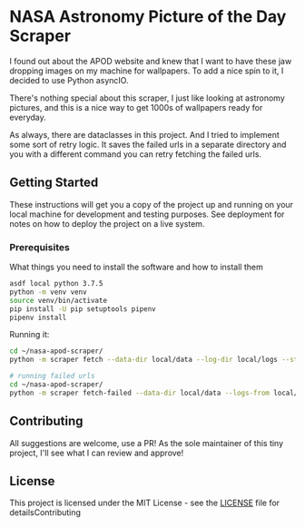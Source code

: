 # NASA Astronomy Picture of the Day Scraper

I found out about the APOD website and knew that I want to have these jaw dropping images on my machine for wallpapers. To add a nice spin to it, I decided to use Python asyncIO. 

There's nothing special about this scraper, I just like looking at astronomy pictures, and this is a nice way to get 1000s of wallpapers ready for everyday. 

As always, there are dataclasses in this project. And I tried to implement some sort of retry logic. It saves the failed urls in a separate directory and you with a different command you can retry fetching the failed urls.



## Getting Started

These instructions will get you a copy of the project up and running on your local machine for development and testing purposes. See deployment for notes on how to deploy the project on a live system.

### Prerequisites

What things you need to install the software and how to install them

```bash
asdf local python 3.7.5
python -m venv venv
source venv/bin/activate
pip install -U pip setuptools pipenv
pipenv install
```

Running it:

```bash
cd ~/nasa-apod-scraper/
python -m scraper fetch --data-dir local/data --log-dir local/logs --start-date 2020-05-01 --end-date 2020-05-22
```

```bash
# running failed urls
cd ~/nasa-apod-scraper/
python -m scraper fetch-failed --data-dir local/data --logs-from local/logs/v1 --run-version v2
```



## Contributing

All suggestions are welcome, use a PR! As the sole maintainer of this tiny project, I'll see what I can review and approve!

## License

This project is licensed under the MIT License - see the [LICENSE](LICENSE) file for detailsContributing
